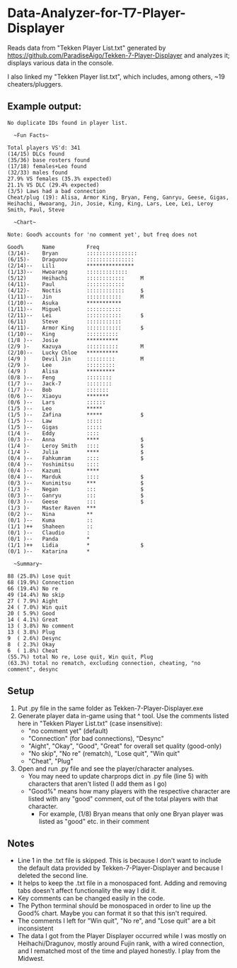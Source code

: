 # Data-Analyzer-for-T7-Player-Displayer

Reads data from "Tekken Player List.txt" generated by https://github.com/ParadiseAigo/Tekken-7-Player-Displayer and analyzes it; displays various data in the console.

I also linked my "Tekken Player list.txt", which includes, among others, ~19 cheaters/pluggers.

## Example output:
```
No duplicate IDs found in player list.

  ~Fun Facts~

Total players VS'd: 341
(14/15) DLCs found
(35/36) base rosters found
(17/18) females+Leo found
(32/33) males found
27.9% VS females (35.3% expected)
21.1% VS DLC (29.4% expected)
(3/5) Laws had a bad connection
Cheat/plug (19): Alisa, Armor King, Bryan, Feng, Ganryu, Geese, Gigas, Heihachi, Hwoarang, Jin, Josie, King, King, Lars, Lee, Lei, Leroy Smith, Paul, Steve

  ~Chart~

Note: Good% accounts for 'no comment yet', but freq does not

Good%      Name          Freq
(3/14)-    Bryan         ::::::::::::::::
(6/15)-    Dragunov      :::::::::::::::
(2/14)--   Lili          ***************
(1/13)--   Hwoarang      :::::::::::::
(5/12)     Heihachi      ::::::::::::     M
(4/11)-    Paul          ::::::::::::
(4/12)-    Noctis        ::::::::::::     $
(1/11)--   Jin           :::::::::::      M
(1/10)--   Asuka         ***********
(1/11)--   Miguel        :::::::::::
(2/11)--   Lei           :::::::::::      $
(6/11)     Steve         :::::::::::
(4/11)-    Armor King    :::::::::::      $
(1/10)--   King          ::::::::::
(1/8 )--   Josie         **********
(2/9 )-    Kazuya        ::::::::::       M
(2/10)--   Lucky Chloe   **********
(4/9 )     Devil Jin     :::::::::        M
(2/9 )-    Lee           :::::::::
(4/9 )     Alisa         *********
(0/8 )--   Feng          ::::::::
(1/7 )--   Jack-7        ::::::::
(1/7 )--   Bob           :::::::
(0/6 )--   Xiaoyu        *******
(0/6 )--   Lars          ::::::
(1/5 )--   Leo           *****
(1/5 )--   Zafina        *****            $
(1/5 )--   Law           :::::
(1/5 )--   Gigas         :::::
(1/4 )-    Eddy          ::::
(0/3 )--   Anna          ****             $
(1/4 )-    Leroy Smith   ::::             $
(1/4 )-    Julia         ****             $
(0/4 )--   Fahkumram     ::::             $
(0/4 )--   Yoshimitsu    ::::
(0/4 )--   Kazumi        ****
(0/4 )--   Marduk        ::::             $
(0/3 )--   Kunimitsu     ***              $
(1/3 )-    Negan         :::              $
(0/3 )--   Ganryu        :::              $
(0/3 )--   Geese         :::              $
(1/3 )-    Master Raven  ***
(0/2 )--   Nina          **
(0/1 )--   Kuma          ::
(1/1 )++   Shaheen       ::
(0/1 )--   Claudio       :
(0/1 )--   Panda         *
(1/1 )++   Lidia         *                $
(0/1 )--   Katarina      *

  ~Summary~

88 (25.8%) Lose quit
68 (19.9%) Connection
66 (19.4%) No re
49 (14.4%) No skip
27 ( 7.9%) Aight
24 ( 7.0%) Win quit
20 ( 5.9%) Good
14 ( 4.1%) Great
13 ( 3.8%) No comment
13 ( 3.8%) Plug
9  ( 2.6%) Desync
8  ( 2.3%) Okay
6  ( 1.8%) Cheat
(55.7%) total No re, Lose quit, Win quit, Plug
(63.3%) total no rematch, excluding connection, cheating, "no comment", desync
```

## Setup
1) Put .py file in the same folder as Tekken-7-Player-Displayer.exe
2) Generate player data in-game using that ^ tool. Use the comments listed here in "Tekken Player List.txt" (case insensitive):
    * "no comment yet" (default)
    * "Connection" (for bad connections), "Desync"
    * "Aight", "Okay", "Good", "Great" for overall set quality (good-only)
    * "No skip", "No re" (rematch), "Lose quit", "Win quit"
    * "Cheat", "Plug"
3) Open and run .py file and see the player/character analyses.
     * You may need to update charprops dict in .py file (line 5) with characters that aren't listed (I add them as I go)
     * "Good%" means how many players with the respective character are listed with any "good" comment, out of the total players with that character.
       * For example, (1/8) Bryan means that only one Bryan player was listed as "good" etc. in their comment

## Notes
* Line 1 in the .txt file is skipped. This is because I don't want to include the default data provided by Tekken-7-Player-Displayer and because I deleted the second line.
* It helps to keep the .txt file in a monospaced font. Adding and removing tabs doesn't affect functionality the way I did it.
* Key comments can be changed easily in the code.
* The Python terminal should be monospaced in order to line up the Good% chart. Maybe you can format it so that this isn't required.
* The comments I left for "Win quit", "No re", and "Lose quit" are a bit inconsistent
* The data I got from the Player Displayer occurred while I was mostly on Heihachi/Dragunov, mostly around Fujin rank, with a wired connection, and I rematched most of the time and played honestly. I play from the Midwest.
